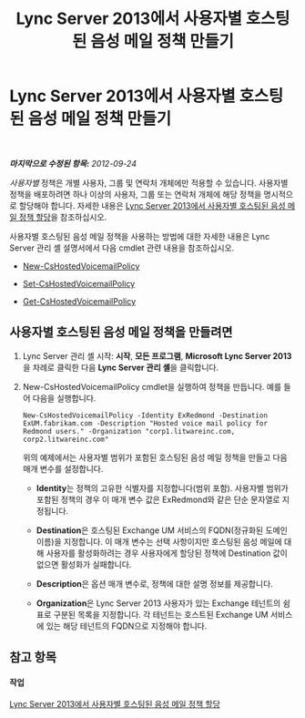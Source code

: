 ﻿---
title: Lync Server 2013에서 사용자별 호스팅된 음성 메일 정책 만들기
TOCTitle: Lync Server 2013에서 사용자별 호스팅된 음성 메일 정책 만들기
ms:assetid: 39018a7c-e0c3-46a2-be4e-05604ec67a50
ms:mtpsurl: https://technet.microsoft.com/ko-kr/library/Gg425867(v=OCS.15)
ms:contentKeyID: 49303329
ms.date: 08/10/2015
mtps_version: v=OCS.15
ms.translationtype: HT
---

# Lync Server 2013에서 사용자별 호스팅된 음성 메일 정책 만들기

 

_**마지막으로 수정된 항목:** 2012-09-24_

*사용자별* 정책은 개별 사용자, 그룹 및 연락처 개체에만 적용할 수 있습니다. 사용자별 정책을 배포하려면 하나 이상의 사용자, 그룹 또는 연락처 개체에 해당 정책을 명시적으로 할당해야 합니다. 자세한 내용은 [Lync Server 2013에서 사용자별 호스팅된 음성 메일 정책 할당](lync-server-2013-assign-a-per-user-hosted-voice-mail-policy.md)을 참조하십시오.

사용자별 호스팅된 음성 메일 정책을 사용하는 방법에 대한 자세한 내용은 Lync Server 관리 셸 설명서에서 다음 cmdlet 관련 내용을 참조하십시오.

  - [New-CsHostedVoicemailPolicy](new-cshostedvoicemailpolicy.md)

  - [Set-CsHostedVoicemailPolicy](set-cshostedvoicemailpolicy.md)

  - [Get-CsHostedVoicemailPolicy](get-cshostedvoicemailpolicy.md)

## 사용자별 호스팅된 음성 메일 정책을 만들려면

1.  Lync Server 관리 셸 시작: **시작**, **모든 프로그램**, **Microsoft Lync Server 2013**을 차례로 클릭한 다음 **Lync Server 관리 셸**을 클릭합니다.

2.  New-CsHostedVoicemailPolicy cmdlet을 실행하여 정책을 만듭니다. 예를 들어 다음을 실행합니다.
    
        New-CsHostedVoicemailPolicy -Identity ExRedmond -Destination ExUM.fabrikam.com -Description "Hosted voice mail policy for Redmond users." -Organization "corp1.litwareinc.com, corp2.litwareinc.com"
    
    위의 예제에서는 사용자별 범위가 포함된 호스팅된 음성 메일 정책을 만들고 다음 매개 변수를 설정합니다.
    
      - **Identity**는 정책의 고유한 식별자를 지정합니다(범위 포함). 사용자별 범위가 포함된 정책의 경우 이 매개 변수 값은 ExRedmond와 같은 단순 문자열로 지정됩니다.
    
      - **Destination**은 호스팅된 Exchange UM 서비스의 FQDN(정규화된 도메인 이름)을 지정합니다. 이 매개 변수는 선택 사항이지만 호스팅된 음성 메일에 대해 사용자를 활성화하려는 경우 사용자에게 할당된 정책에 Destination 값이 없으면 활성화가 실패합니다.
    
      - **Description**은 옵션 매개 변수로, 정책에 대한 설명 정보를 제공합니다.
    
      - **Organization**은 Lync Server 2013 사용자가 있는 Exchange 테넌트의 쉼표로 구분된 목록을 지정합니다. 각 테넌트는 호스트된 Exchange UM 서비스에 있는 해당 테넌트의 FQDN으로 지정해야 합니다.

## 참고 항목

#### 작업

[Lync Server 2013에서 사용자별 호스팅된 음성 메일 정책 할당](lync-server-2013-assign-a-per-user-hosted-voice-mail-policy.md)

